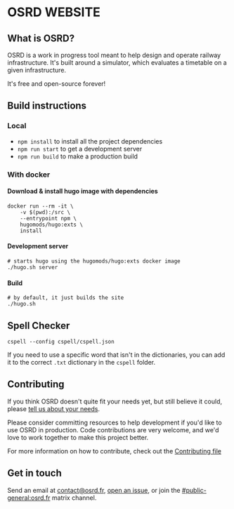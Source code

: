 # OSRD WEBSITE

## What is OSRD?

OSRD is a work in progress tool meant to help design and operate railway infrastructure.
It's built around a simulator, which evaluates a timetable on a given infrastructure.

It's free and open-source forever!

## Build instructions

### Local

- `npm install` to install all the project dependencies
- `npm run start` to get a development server
- `npm run build` to make a production build

### With docker

#### Download & install hugo image with dependencies

```
docker run --rm -it \
    -v $(pwd):/src \
    --entrypoint npm \
    hugomods/hugo:exts \
    install
```

#### Development server

```
# starts hugo using the hugomods/hugo:exts docker image
./hugo.sh server
```

#### Build

```
# by default, it just builds the site
./hugo.sh
```

## Spell Checker

```
cspell --config cspell/cspell.json
```

If you need to use a specific word that isn't in the dictionaries, you can add it to the correct `.txt` dictionary in the `cspell` folder.

## Contributing

If you think OSRD doesn't quite fit your needs yet, but still believe it could,
please [tell us about your needs](https://github.com/OpenRailAssociation/osrd/issues/new?labels=kind%3Aquestion&template=question.yaml).

Please consider committing resources to help development if you'd like to use OSRD in production.
Code contributions are very welcome, and we'd love to work together to make this project better.

For more information on how to contribute, check out the [Contributing file](./CONTRIBUTING.md)

## Get in touch

Send an email at <contact@osrd.fr>, [open an issue](https://github.com/OpenRailAssociation/osrd-website/issues/new), or join the [#public-general:osrd.fr](https://matrix.to/#/#public-general:osrd.fr) matrix channel.
